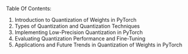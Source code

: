 Table Of Contents:

1. Introduction to Quantization of Weights in PyTorch
2. Types of Quantization and Quantization Techniques
3. Implementing Low-Precision Quantization in PyTorch
4. Evaluating Quantization Performance and Fine-Tuning
5. Applications and Future Trends in Quantization of Weights in PyTorch
